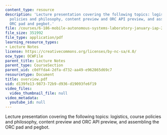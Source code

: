 ```yaml
---
content_type: resource
description: 'Lecture presentation covering the following topics: logistics, course
  policies and philosophy, content preview and ORC API preview, and assembling the
  ORC pad and pegbot.'
file: /courses/6-186-mobile-autonomous-systems-laboratory-january-iap-2005/d139fe13987372b9d936d19093fe6f19_overview.pdf
file_size: 351992
file_type: application/pdf
learning_resource_types:
- Lecture Notes
license: https://creativecommons.org/licenses/by-nc-sa/4.0/
ocw_type: OCWFile
parent_title: Lecture Notes
parent_type: CourseSection
parent_uid: c0dffda4-2dfa-d732-aa49-e962865d69c7
resourcetype: Document
title: overview.pdf
uid: d139fe13-9873-72b9-d936-d19093fe6f19
video_files:
  video_thumbnail_file: null
video_metadata:
  youtube_id: null
---
```

Lecture presentation covering the following topics: logistics, course policies and philosophy, content preview and ORC API preview, and assembling the ORC pad and pegbot.